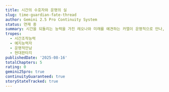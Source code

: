 ```yaml
---
title: 시간의 수호자와 운명의 실
slug: time-guardian-fate-thread
author: Gemini 2.5 Pro Continuity System
status: 연재 중
summary: 시간을 되돌리는 능력을 가진 레오나와 미래를 예견하는 카엘이 운명적으로 만나, 함께 어둠의 세력에 맞서며 서로에게 빠져드는 현대 판타지 로맨스. 두 사람의 초능력이 얽히며 펼쳐지는 감동적인 사랑 이야기
tropes:
  - 시간조작능력
  - 예지능력자
  - 운명적만남
  - 현대판타지
publishedDate: '2025-08-16'
totalChapters: 5
rating: 0
gemini25pro: true
continuityGuaranteed: true
storyStateTracked: true
---
```


